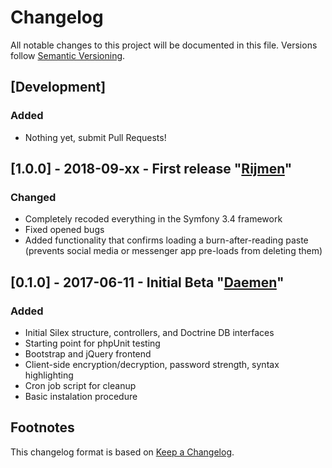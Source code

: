 # Changelog
All notable changes to this project will be documented in this file. Versions follow [Semantic Versioning](http://semver.org/).

## [Development]
### Added
- Nothing yet, submit Pull Requests!

## [1.0.0] - 2018-09-xx - First release "[Rijmen](https://en.wikipedia.org/wiki/Vincent_Rijmen)"
### Changed
- Completely recoded everything in the Symfony 3.4 framework
- Fixed opened bugs
- Added functionality that confirms loading a burn-after-reading paste (prevents social media or messenger app pre-loads from deleting them)

## [0.1.0] - 2017-06-11 - Initial Beta "[Daemen](https://en.wikipedia.org/wiki/Joan_Daemen)"
### Added
- Initial Silex structure, controllers, and Doctrine DB interfaces
- Starting point for phpUnit testing
- Bootstrap and jQuery frontend
- Client-side encryption/decryption, password strength, syntax highlighting
- Cron job script for cleanup
- Basic instalation procedure

## Footnotes
This changelog format is based on [Keep a Changelog](http://keepachangelog.com/).
